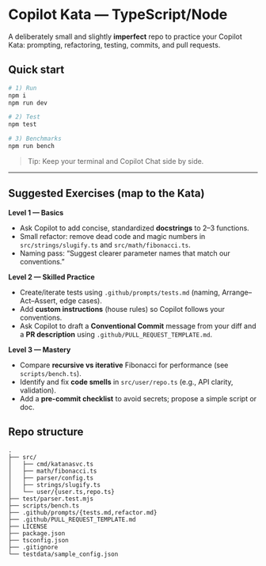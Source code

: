 # Copilot Kata — TypeScript/Node

A deliberately small and slightly **imperfect** repo to practice your Copilot Kata: prompting, refactoring, testing, commits, and pull requests.

## Quick start
```bash
# 1) Run
npm i
npm run dev

# 2) Test
npm test

# 3) Benchmarks
npm run bench
```

> Tip: Keep your terminal and Copilot Chat side by side.

---

## Suggested Exercises (map to the Kata)

**Level 1 — Basics**
- Ask Copilot to add concise, standardized **docstrings** to 2–3 functions.
- Small refactor: remove dead code and magic numbers in `src/strings/slugify.ts` and `src/math/fibonacci.ts`.
- Naming pass: “Suggest clearer parameter names that match our conventions.”

**Level 2 — Skilled Practice**
- Create/iterate tests using `.github/prompts/tests.md` (naming, Arrange–Act–Assert, edge cases).
- Add **custom instructions** (house rules) so Copilot follows your conventions.
- Ask Copilot to draft a **Conventional Commit** message from your diff and a **PR description** using `.github/PULL_REQUEST_TEMPLATE.md`.

**Level 3 — Mastery**
- Compare **recursive vs iterative** Fibonacci for performance (see `scripts/bench.ts`).
- Identify and fix **code smells** in `src/user/repo.ts` (e.g., API clarity, validation).
- Add a **pre-commit checklist** to avoid secrets; propose a simple script or doc.

## Repo structure
```
.
├── src/
│   ├── cmd/katanasvc.ts
│   ├── math/fibonacci.ts
│   ├── parser/config.ts
│   ├── strings/slugify.ts
│   └── user/{user.ts,repo.ts}
├── test/parser.test.mjs
├── scripts/bench.ts
├── .github/prompts/{tests.md,refactor.md}
├── .github/PULL_REQUEST_TEMPLATE.md
├── LICENSE
├── package.json
├── tsconfig.json
├── .gitignore
└── testdata/sample_config.json
```
